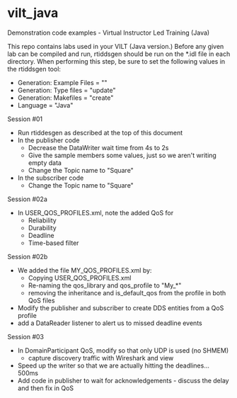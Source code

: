 # vilt_java
Demonstration code examples - Virtual Instructor Led Training (Java)

This repo contains labs used in your VILT (Java version.) Before any given lab 
can be compiled and run, rtiddsgen should be run on the \*.idl file in each 
directory. When performing this step, be sure to set the following values in the
rtiddsgen tool:

- Generation: Example Files = "<disable>"
- Generation: Type files = "update"
- Generation: Makefiles = "create"
- Language = "Java"

Session #01

  - Run rtiddesgen as described at the top of this document
  - In the publisher code
    - Decrease the DataWriter wait time from 4s to 2s
    - Give the sample members some values, just so we aren't writing empty data
    - Change the Topic name to "Square"
  - In the subscriber code
    - Change the Topic name to "Square"

Session #02a

  - In USER_QOS_PROFILES.xml, note the added QoS for
    - Reliability
    - Durability
    - Deadline
    - Time-based filter
    
Session #02b

  - We added the file MY_QOS_PROFILES.xml by:
    - Copying USER_QOS_PROFILES.xml
    - Re-naming the qos_library and qos_profile to "My_*"
    - removing the inheritance and is_default_qos from the profile in both QoS files
  - Modify the publisher and subscriber to create DDS entities from a QoS profile
  - add a DataReader listener to alert us to missed deadline events

Session #03

  - In DomainParticipant QoS, modify so that only UDP is used (no SHMEM) 
    - capture discovery traffic with Wireshark and view
  -  Speed up the writer so that we are actually hitting the deadlines... 500ms
  -  Add code in publisher to wait for acknowledgements
    - discuss the delay and then fix in QoS
    
